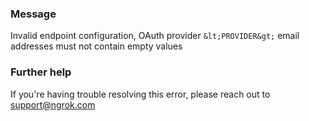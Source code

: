 
### Message
Invalid endpoint configuration, OAuth provider `&lt;PROVIDER&gt;` email addresses must not contain empty values

### Further help
If you're having trouble resolving this error, please reach out to [support@ngrok.com](mailto:support@ngrok.com?subject=Help%20with%20ERR_NGROK_1651)

